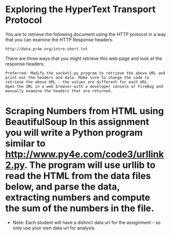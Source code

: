 #  Exploring the HyperText Transport Protocol

You are to retrieve the following document using the HTTP protocol in a way that you can examine the HTTP Response headers.

    http://data.pr4e.org/intro-short.txt

There are three ways that you might retrieve this web page and look at the response headers:

    Preferred: Modify the socket1.py program to retrieve the above URL and print out the headers and data. Make sure to change the code to retrieve the above URL - the values are different for each URL.
    Open the URL in a web browser with a developer console or FireBug and manually examine the headers that are returned.

# Scraping Numbers from HTML using BeautifulSoup In this assignment you will write a Python program similar to http://www.py4e.com/code3/urllink2.py. The program will use urllib to read the HTML from the data files below, and parse the data, extracting numbers and compute the sum of the numbers in the file. 
- Note: Each student will have a distinct data url for the assignment - so only use your own data url for analysis. 

    
